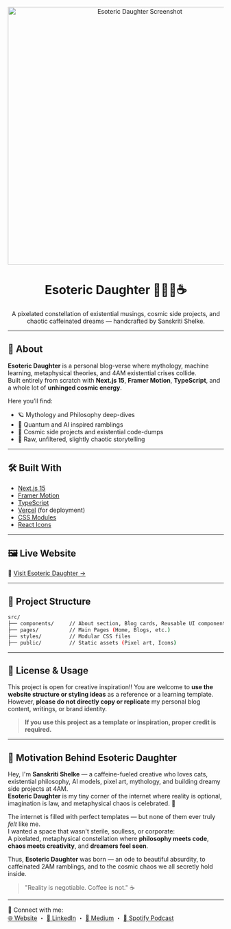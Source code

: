 <p align="center">
  <img width="600" src="https://github.com/user-attachments/assets/97fe9812-e0d2-4e10-84a6-fd1573e908cd" alt="Esoteric Daughter Screenshot">
</p>

<h1 align="center"> Esoteric Daughter 🧬💗🎀☕️ </h1>

<p align="center">
  A pixelated constellation of existential musings, cosmic side projects, and chaotic caffeinated dreams — handcrafted by Sanskriti Shelke.
</p>

---

## 🌌 About

**Esoteric Daughter** is a personal blog-verse where mythology, machine learning, metaphysical theories, and 4AM existential crises collide.  
Built entirely from scratch with **Next.js 15**, **Framer Motion**, **TypeScript**, and a whole lot of **unhinged cosmic energy**.

Here you’ll find:
- 🪐 Mythology and Philosophy deep-dives
- 🚀 Quantum and AI inspired ramblings
- 🎡 Cosmic side projects and existential code-dumps
- 💭 Raw, unfiltered, slightly chaotic storytelling

---

## 🛠 Built With

- [Next.js 15](https://nextjs.org/)
- [Framer Motion](https://www.framer.com/motion/)
- [TypeScript](https://www.typescriptlang.org/)
- [Vercel](https://vercel.com/) (for deployment)
- [CSS Modules](https://nextjs.org/docs/pages/building-your-application/styling/css-modules)
- [React Icons](https://react-icons.github.io/react-icons/)

---

## 🖼️ Live Website

🌟 [Visit Esoteric Daughter →](https://esotericdaughter.vercel.app/)

---

## 📂 Project Structure
```bash
src/
├── components/     // About section, Blog cards, Reusable UI components
├── pages/          // Main Pages (Home, Blogs, etc.)
├── styles/         // Modular CSS files
├── public/         // Static assets (Pixel art, Icons)
```
---

## 💖 License & Usage

This project is open for creative inspiration!!
You are welcome to **use the website structure or styling ideas** as a reference or a learning template.  
However, **please do not directly copy or replicate** my personal blog content, writings, or brand identity.

>  **If you use this project as a template or inspiration, proper credit is required.**  

---

## 🌸 Motivation Behind Esoteric Daughter

Hey, I'm **Sanskriti Shelke** — a caffeine-fueled creative who loves cats, existential philosophy, AI models, pixel art, mythology, and building dreamy side projects at 4AM.  
**Esoteric Daughter** is my tiny corner of the internet where reality is optional, imagination is law, and metaphysical chaos is celebrated. 🌌

The internet is filled with perfect templates — but none of them ever truly *felt* like me.  
I wanted a space that wasn't sterile, soulless, or corporate:  
A pixelated, metaphysical constellation where **philosophy meets code**, **chaos meets creativity**, and **dreamers feel seen**.

Thus, **Esoteric Daughter** was born — an ode to beautiful absurdity, to caffeinated 2AM ramblings, and to the cosmic chaos we all secretly hold inside.
> "Reality is negotiable. Coffee is not." ☕
---

🔗 Connect with me:  
[🌐 Website](https://sanskritishelke.com/) ・ [💼 LinkedIn](https://linkedin.com/in/sanskritishelke) ・ [📝 Medium](https://medium.com/@san5kriti) ・ [🎵 Spotify Podcast](https://open.spotify.com/show/5FbN4lYxZUKf6oTQiBFSe3)
